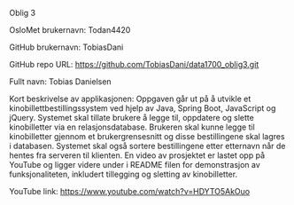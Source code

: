 Oblig 3

OsloMet brukernavn: Todan4420

GitHub brukernavn: TobiasDani

GitHub repo URL: https://github.com/TobiasDani/data1700_oblig3.git

Fullt navn: Tobias Danielsen

Kort beskrivelse av applikasjonen:
Oppgaven går ut på å utvikle et kinobillettbestillingssystem ved hjelp av Java, Spring Boot, JavaScript og jQuery. Systemet skal tillate brukere å legge til, oppdatere og slette kinobilletter via en relasjonsdatabase. Brukeren skal kunne legge til kinobilletter gjennom et brukergrensesnitt og disse bestillingene skal lagres i databasen. Systemet skal også sortere bestillingene etter etternavn når de hentes fra serveren til klienten. En video av prosjektet er lastet opp på YouTube og ligger videre under i README filen for demonstrasjon av funksjonaliteten, inkludert tillegging og sletting av kinobilletter.

YouTube link:
https://www.youtube.com/watch?v=HDYTO5AkOuo
